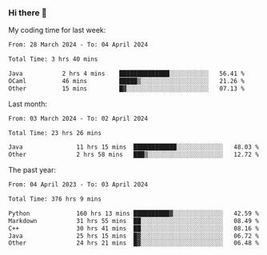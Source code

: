### Hi there 👋

My coding time for last week:

<!--START_SECTION:week-->

```txt
From: 28 March 2024 - To: 04 April 2024

Total Time: 3 hrs 40 mins

Java           2 hrs 4 mins    ██████████████░░░░░░░░░░░   56.41 %
OCaml          46 mins         █████▒░░░░░░░░░░░░░░░░░░░   21.26 %
Other          15 mins         █▓░░░░░░░░░░░░░░░░░░░░░░░   07.13 %
```

<!--END_SECTION:week-->

Last month:

<!--START_SECTION:month-->

```txt
From: 03 March 2024 - To: 02 April 2024

Total Time: 23 hrs 26 mins

Java               11 hrs 15 mins  ████████████░░░░░░░░░░░░░   48.03 %
Other              2 hrs 58 mins   ███▒░░░░░░░░░░░░░░░░░░░░░   12.72 %
```

<!--END_SECTION:month-->

The past year:

<!--START_SECTION:year-->

```txt
From: 04 April 2023 - To: 03 April 2024

Total Time: 376 hrs 9 mins

Python             160 hrs 13 mins ██████████▓░░░░░░░░░░░░░░   42.59 %
Markdown           31 hrs 55 mins  ██░░░░░░░░░░░░░░░░░░░░░░░   08.49 %
C++                30 hrs 41 mins  ██░░░░░░░░░░░░░░░░░░░░░░░   08.16 %
Java               25 hrs 15 mins  █▓░░░░░░░░░░░░░░░░░░░░░░░   06.72 %
Other              24 hrs 21 mins  █▓░░░░░░░░░░░░░░░░░░░░░░░   06.48 %
```

<!--END_SECTION:year-->
